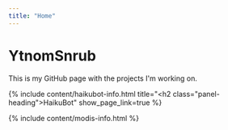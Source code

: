```yaml
---
title: "Home"
---
```


<script type="application/ld+json">
    {
    "@context": "https://schema.org",
    "@type": "Organization",
    "url": "/",
    "logo": "/assets/favicon/android-chrome-512x512.png"
    }
</script>

# YtnomSnrub

This is my GitHub page with the projects I'm working on.

{% include content/haikubot-info.html title="<h2 class=\"panel-heading\">HaikuBot</h2>" show_page_link=true %}

{% include content/modis-info.html %}


